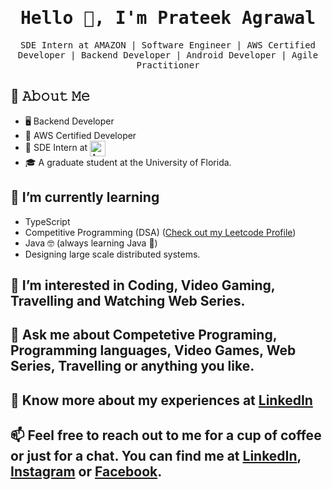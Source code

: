 <h1 align="center"><samp>
  Hello 👋, I'm Prateek Agrawal <samp>
</h1>
<p align="center">
  <samp>
  SDE Intern at AMAZON | Software Engineer | AWS Certified Developer | Backend Developer | Android Developer | Agile Practitioner
  </samp>
  
</p>

## :book: 𝙰𝚋𝚘𝚞𝚝 𝙼𝚎
- 🖥 Backend Developer
- 📜 AWS Certified Developer
- 💼 SDE Intern at [<img src="https://wallpaperaccess.com/full/1308159.jpg" padding= "5em" height="25em" align="center" alt="Amazon" title="Amazon"/>](https://amazon.com)
- 🎓 A graduate student at the University of Florida.
  
## 🌱 I’m currently learning
- TypeScript
- Competitive Programming (DSA) ([Check out my Leetcode Profile](https://leetcode.com/prateek270/))
- Java 🤓 (always learning Java 🌚)
- Designing large scale distributed systems. 

## 👀 I’m interested in Coding, Video Gaming, Travelling and Watching Web Series.
           
## 💬 Ask me about Competetive Programing, Programming languages, Video Games, Web Series, Travelling or anything you like.

## 📄 Know more about my experiences at [LinkedIn](https://www.linkedin.com/in/prateek270/)
  
## 📫 Feel free to reach out to me for a cup of coffee or just for a chat. You can find me at [LinkedIn](https://www.linkedin.com/in/prateek270/), [Instagram](https://www.instagram.com/prateek_270/) or [Facebook](https://www.facebook.com/prateek.agarwal.7330/).

<!---
prateek270/prateek270 is a ✨ special ✨ repository because its `README.md` (this file) appears on your GitHub profile.
You can click the Preview link to take a look at your changes.
--->
